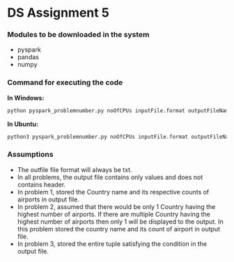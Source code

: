 # DS Assignment 5

### Modules to be downloaded in the system
- pyspark
- pandas
- numpy

### Command for executing the code
**In Windows:**
```sh
python pyspark_problemnumber.py noOfCPUs inputFile.format outputFileName
```

**In Ubuntu:**
```sh
python3 pyspark_problemnumber.py noOfCPUs inputFile.format outputFileName
```

### Assumptions
- The outfile file format will always be txt.
- In all problems, the output file contains only values and does not contains header.
- In problem 1, stored the Country name and its respective counts of airports in output file.
- In problem 2, assumed that there would be only 1 Country having the highest number of airports. If there are multiple Country having the highest number of airports then only 1 will be displayed to the output. In this problem stored the country name and its count of airport in output file.
- In problem 3, stored the entire tuple satisfying the condition in the output file.